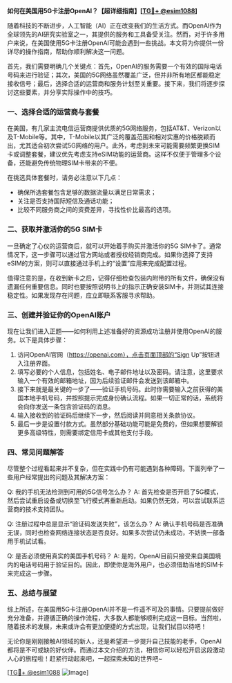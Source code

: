 **如何在美国用5G卡注册OpenAI？【超详细指南】[[TG💪+ @esim1088](https://t.me/s/esim1088)]**

随着科技的不断进步，人工智能（AI）正在改变我们的生活方式。而OpenAI作为全球领先的AI研究实验室之一，其提供的服务和工具备受关注。然而，对于许多用户来说，在美国使用5G卡注册OpenAI可能会遇到一些挑战。本文将为你提供一份详尽的操作指南，帮助你顺利解决这一问题。

首先，我们需要明确几个关键点：首先，OpenAI的服务需要一个有效的国际电话号码来进行验证；其次，美国的5G网络虽然覆盖广泛，但并非所有地区都能稳定接收信号；最后，选择合适的运营商和服务计划至关重要。接下来，我们将逐步探讨这些要素，并分享实际操作中的技巧。

### 一、选择合适的运营商与套餐

在美国，有几家主流电信运营商提供优质的5G网络服务，包括AT&T、Verizon以及T-Mobile等。其中，T-Mobile以其广泛的覆盖范围和相对实惠的价格脱颖而出，尤其适合初次尝试5G网络的用户。此外，考虑到未来可能需要频繁更换SIM卡或调整套餐，建议优先考虑支持eSIM功能的运营商。这样不仅便于管理多个设备，还能避免传统物理SIM卡带来的不便。

在挑选具体套餐时，请务必注意以下几点：
- 确保所选套餐包含足够的数据流量以满足日常需求；
- 关注是否支持国际短信及通话功能；
- 比较不同服务商之间的资费差异，寻找性价比最高的选项。

### 二、获取并激活你的5G SIM卡

一旦确定了心仪的运营商后，就可以开始着手购买并激活你的5G SIM卡了。通常情况下，这一步骤可以通过官方网站或者授权经销商完成。如果你选择了支持eSIM的方案，则可以直接通过手机上的“设置”应用来完成配置过程。

值得注意的是，在收到新卡之后，记得仔细检查包装内附带的所有文件，确保没有遗漏任何重要信息。同时也要按照说明书上的指示正确安装SIM卡，并测试其连接稳定性。如果发现存在问题，应立即联系客服寻求帮助。

### 三、创建并验证你的OpenAI账户

现在让我们进入正题——如何利用上述准备好的资源成功注册并使用OpenAI的服务。以下是具体步骤：

1. 访问OpenAI官网（https://openai.com），点击页面顶部的“Sign Up”按钮进入注册界面。
2. 填写必要的个人信息，包括姓名、电子邮件地址以及密码。请注意，这里要求输入一个有效的邮箱地址，因为后续验证邮件会发送到该邮箱中。
3. 接下来就是最关键的一步了——验证手机号码。此时你需要输入之前获得的美国本地手机号码，并按照提示完成身份确认流程。如果一切正常的话，系统将会向你发送一条包含验证码的消息。
4. 输入接收到的验证码后继续下一步，然后阅读并同意相关条款协议。
5. 最后一步是设置付款方式。虽然部分基础功能可能是免费的，但如果想要解锁更多高级特性，则需要绑定信用卡或其他支付手段。

### 四、常见问题解答

尽管整个过程看起来并不复杂，但在实践中仍有可能遇到各种障碍。下面列举了一些用户经常提出的问题及其解决方案：

Q: 我的手机无法检测到可用的5G信号怎么办？
A: 首先检查是否开启了5G模式，然后尝试重启设备或切换至飞行模式再重新启动。如果仍然无效，可以尝试联系运营商的技术支持团队。

Q: 注册过程中总是显示“验证码发送失败”，该怎么办？
A: 确认手机号码是否准确无误，同时也检查网络连接状态是否良好。如果多次尝试仍未成功，不妨换一部备用手机试试看。

Q: 是否必须使用真实的美国手机号码？
A: 是的，OpenAI目前只接受来自美国境内的电话号码用于验证目的。因此，即使你是海外用户，也必须借助当地的SIM卡来完成这一步骤。

### 五、总结与展望

综上所述，在美国用5G卡注册OpenAI并不是一件遥不可及的事情。只要提前做好充分准备，并遵循正确的操作流程，大多数人都能够顺利完成这一目标。当然啦，随着技术的发展，未来或许会有更加便捷的方式出现，让我们拭目以待吧！

无论你是刚刚接触AI领域的新人，还是希望进一步提升自己技能的老手，OpenAI都将是不可或缺的好伙伴。而通过本文介绍的方法，相信你可以轻松开启这段激动人心的旅程啦！赶紧行动起来吧，一起探索未知的世界吧~

[[TG💪+ @esim1088](https://t.me/s/esim1088) ![Image](https://i.postimg.cc/4NQfJmqS/Snipaste-2025-05-13-00-14-12.png)]